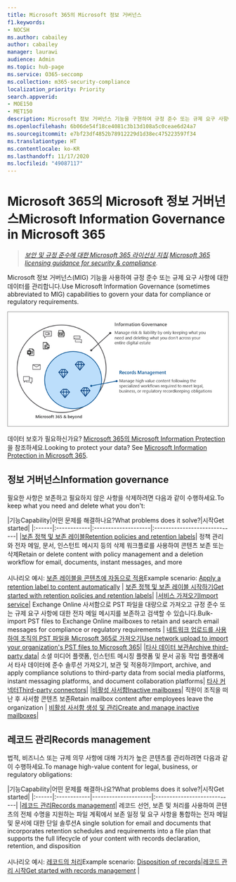 ```yaml
---
title: Microsoft 365의 Microsoft 정보 거버넌스
f1.keywords:
- NOCSH
ms.author: cabailey
author: cabailey
manager: laurawi
audience: Admin
ms.topic: hub-page
ms.service: O365-seccomp
ms.collection: m365-security-compliance
localization_priority: Priority
search.appverid:
- MOE150
- MET150
description: Microsoft 정보 거버넌스 기능을 구현하여 규정 준수 또는 규제 요구 사항에 대한 데이터를 관리합니다.
ms.openlocfilehash: 6b06de54f18ce4081c3b13d108a5c0ceae6d24a7
ms.sourcegitcommit: e7bf23df4852b78912229d1d38ec475223597f34
ms.translationtype: HT
ms.contentlocale: ko-KR
ms.lasthandoff: 11/17/2020
ms.locfileid: "49087117"
---
```

# <a name="microsoft-information-governance-in-microsoft-365"></a><span data-ttu-id="3554d-103">Microsoft 365의 Microsoft 정보 거버넌스</span><span class="sxs-lookup"><span data-stu-id="3554d-103">Microsoft Information Governance in Microsoft 365</span></span>

><span data-ttu-id="3554d-104">*[보안 및 규정 준수에 대한 Microsoft 365 라이선싱 지침](https://aka.ms/ComplianceSD).*</span><span class="sxs-lookup"><span data-stu-id="3554d-104">*[Microsoft 365 licensing guidance for security & compliance](https://aka.ms/ComplianceSD).*</span></span>

<span data-ttu-id="3554d-105">Microsoft 정보 거버넌스(MIG) 기능을 사용하여 규정 준수 또는 규제 요구 사항에 대한 데이터를 관리합니다.</span><span class="sxs-lookup"><span data-stu-id="3554d-105">Use Microsoft Information Governance (sometimes abbreviated to MIG) capabilities to govern your data for compliance or regulatory requirements.</span></span>

![데이터 관리 - 정보 거버넌스 및 레코드 관리](../media/information-governance-records-management.png)

<span data-ttu-id="3554d-p101">데이터 보호가 필요하신가요? [Microsoft 365의 Microsoft Information Protection](information-protection.md)을 참조하세요.</span><span class="sxs-lookup"><span data-stu-id="3554d-p101">Looking to protect your data? See [Microsoft Information Protection in Microsoft 365](information-protection.md).</span></span>

## <a name="information-governance"></a><span data-ttu-id="3554d-109">정보 거버넌스</span><span class="sxs-lookup"><span data-stu-id="3554d-109">Information governance</span></span>

<span data-ttu-id="3554d-110">필요한 사항은 보존하고 필요하지 않은 사항을 삭제하려면 다음과 같이 수행하세요.</span><span class="sxs-lookup"><span data-stu-id="3554d-110">To keep what you need and delete what you don't:</span></span>
 
|<span data-ttu-id="3554d-111">기능</span><span class="sxs-lookup"><span data-stu-id="3554d-111">Capability</span></span>|<span data-ttu-id="3554d-112">어떤 문제를 해결하나요?</span><span class="sxs-lookup"><span data-stu-id="3554d-112">What problems does it solve?</span></span>|<span data-ttu-id="3554d-113">시작</span><span class="sxs-lookup"><span data-stu-id="3554d-113">Get started</span></span>|
|:------|:------------|:--------------------|:-----------------------------|
|[<span data-ttu-id="3554d-114">보존 정책 및 보존 레이블</span><span class="sxs-lookup"><span data-stu-id="3554d-114">Retention policies and retention labels</span></span>](retention.md)| <span data-ttu-id="3554d-115">정책 관리와 전자 메일, 문서, 인스턴트 메시지 등의 삭제 워크플로를 사용하여 콘텐츠 보존 또는 삭제</span><span class="sxs-lookup"><span data-stu-id="3554d-115">Retain or delete content with policy management and a deletion workflow for email, documents, instant messages, and more</span></span> <br /><br /><span data-ttu-id="3554d-116">시나리오 예시: [보존 레이블을 콘텐츠에 자동으로 적용](apply-retention-labels-automatically.md)</span><span class="sxs-lookup"><span data-stu-id="3554d-116">Example scenario: [Apply a retention label to content automatically](apply-retention-labels-automatically.md)</span></span> | [<span data-ttu-id="3554d-117">보존 정책 및 보존 레이블 시작하기</span><span class="sxs-lookup"><span data-stu-id="3554d-117">Get started with retention policies and retention labels</span></span>](get-started-with-retention.md)|
|[<span data-ttu-id="3554d-118">서비스 가져오기</span><span class="sxs-lookup"><span data-stu-id="3554d-118">Import service</span></span>](importing-pst-files-to-office-365.md)| <span data-ttu-id="3554d-119">Exchange Online 사서함으로 PST 파일을 대량으로 가져오고 규정 준수 또는 규제 요구 사항에 대한 전자 메일 메시지를 보존하고 검색할 수 있습니다.</span><span class="sxs-lookup"><span data-stu-id="3554d-119">Bulk-import PST files to Exchange Online mailboxes to retain and search email messages for compliance or regulatory requirements</span></span> | [<span data-ttu-id="3554d-120">네트워크 업로드를 사용하여 조직의 PST 파일을 Microsoft 365로 가져오기</span><span class="sxs-lookup"><span data-stu-id="3554d-120">Use network upload to import your organization's PST files to Microsoft 365</span></span>](use-network-upload-to-import-pst-files.md)|
|[<span data-ttu-id="3554d-121">타사 데이터 보관</span><span class="sxs-lookup"><span data-stu-id="3554d-121">Archive third-party data</span></span>](archiving-third-party-data.md)| <span data-ttu-id="3554d-122">소셜 미디어 플랫폼, 인스턴트 메시징 플랫폼 및 문서 공동 작업 플랫폼에서 타사 데이터에 준수 솔루션 가져오기, 보관 및 적용하기</span><span class="sxs-lookup"><span data-stu-id="3554d-122">Import, archive, and apply compliance solutions to third-party data from social media platforms, instant messaging platforms, and document collaboration platforms</span></span>| [<span data-ttu-id="3554d-123">타사 커넥터</span><span class="sxs-lookup"><span data-stu-id="3554d-123">Third-party connectors</span></span>](archiving-third-party-data.md#third-party-data-connectors)|
|[<span data-ttu-id="3554d-124">비활성 사서함</span><span class="sxs-lookup"><span data-stu-id="3554d-124">Inactive mailboxes</span></span>](inactive-mailboxes-in-office-365.md)| <span data-ttu-id="3554d-125">직원이 조직을 떠난 후 사서함 콘텐츠 보존</span><span class="sxs-lookup"><span data-stu-id="3554d-125">Retain mailbox content after employees leave the organization</span></span> | [<span data-ttu-id="3554d-126">비활성 사서함 생성 및 관리</span><span class="sxs-lookup"><span data-stu-id="3554d-126">Create and manage inactive mailboxes</span></span>](create-and-manage-inactive-mailboxes.md)|

## <a name="records-management"></a><span data-ttu-id="3554d-127">레코드 관리</span><span class="sxs-lookup"><span data-stu-id="3554d-127">Records management</span></span>

<span data-ttu-id="3554d-128">법적, 비즈니스 또는 규제 의무 사항에 대해 가치가 높은 콘텐츠를 관리하려면 다음과 같이 수행하세요.</span><span class="sxs-lookup"><span data-stu-id="3554d-128">To manage high-value content for legal, business, or regulatory obligations:</span></span>

|<span data-ttu-id="3554d-129">기능</span><span class="sxs-lookup"><span data-stu-id="3554d-129">Capability</span></span>|<span data-ttu-id="3554d-130">어떤 문제를 해결하나요?</span><span class="sxs-lookup"><span data-stu-id="3554d-130">What problems does it solve?</span></span>|<span data-ttu-id="3554d-131">시작</span><span class="sxs-lookup"><span data-stu-id="3554d-131">Get started</span></span>|
|:------|:------------|---------------------|:----------------------------|
|[<span data-ttu-id="3554d-132">레코드 관리</span><span class="sxs-lookup"><span data-stu-id="3554d-132">Records management</span></span>](records-management.md)| <span data-ttu-id="3554d-133">레코드 선언, 보존 및 처리를 사용하여 콘텐츠의 전체 수명을 지원하는 파일 계획에서 보존 일정 및 요구 사항을 통합하는 전자 메일 및 문서에 대한 단일 솔루션</span><span class="sxs-lookup"><span data-stu-id="3554d-133">A single solution for email and documents that incorporates retention schedules and requirements into a file plan that supports the full lifecycle of your content with records declaration, retention, and disposition</span></span> <br /><br /><span data-ttu-id="3554d-134">시나리오 예시: [레코드의 처리](disposition.md#disposition-of-records)</span><span class="sxs-lookup"><span data-stu-id="3554d-134">Example scenario: [Disposition of records](disposition.md#disposition-of-records)</span></span>|[<span data-ttu-id="3554d-135">레코드 관리 시작</span><span class="sxs-lookup"><span data-stu-id="3554d-135">Get started with records management</span></span>](get-started-with-records-management.md) |

